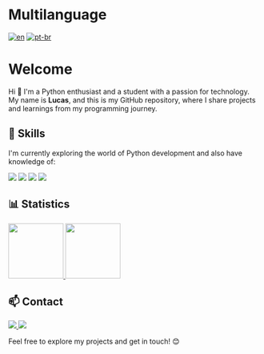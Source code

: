 # Multilanguage
[![en](https://img.shields.io/badge/lang-en-red.svg)](https://github.com/oLucasOlv/oLucasOlv/blob/main/README.en.md)
[![pt-br](https://img.shields.io/badge/lang-pt--br-green.svg)](https://github.com/oLucasOlv/oLucasOlv/blob/main/README.md)





# Welcome
  Hi 👋 I'm a Python enthusiast and a student with a passion for technology. My name is **Lucas**, and this is my GitHub repository, where I share projects and learnings from my programming journey.

## 🚀 Skills

I'm currently exploring the world of Python development and also have knowledge of:
<div>
    <img src="https://img.shields.io/badge/Python-14354C?style=for-the-badge&logo=python&logoColor=white"></img>
    <img src="https://img.shields.io/badge/HTML5-E34F26?style=for-the-badge&logo=html5&logoColor=white"></img>
    <img src="https://img.shields.io/badge/JavaScript-323330?style=for-the-badge&logo=javascript&logoColor=F7DF1E"></img>
    <img src="https://img.shields.io/badge/CSS3-1572B6?style=for-the-badge&logo=css3&logoColor=white"></img>
</div>

## 📊 Statistics

<div>
    <a href="https://github.com/oLucasOlv">
        <img loading="lazy" height="110em" src="https://github-readme-stats.vercel.app/api/top-langs/?username=oLucasOlv&layout=compact&langs_count=7&theme=dracula"/>
        <img loading="lazy" height="110em" src="https://github-readme-stats.vercel.app/api?username=oLucasOlv&show_icons=true&theme=dracula&include_all_commits=true&count_private=true"/>
    </a>
</div>

## 📫 Contact

<a href="mailto:lucasolv.contact@gmail.com"> <img src="https://img.shields.io/badge/Gmail-D14836?style=for-the-badge&logo=gmail&logoColor=white"></img> </a>
<a href="https://www.linkedin.com/in/lucas-silva-8639662a6/"> <img src="https://img.shields.io/badge/LinkedIn-0077B5?style=for-the-badge&logo=linkedin&logoColor=white"></img> </a>

Feel free to explore my projects and get in touch! 😊
